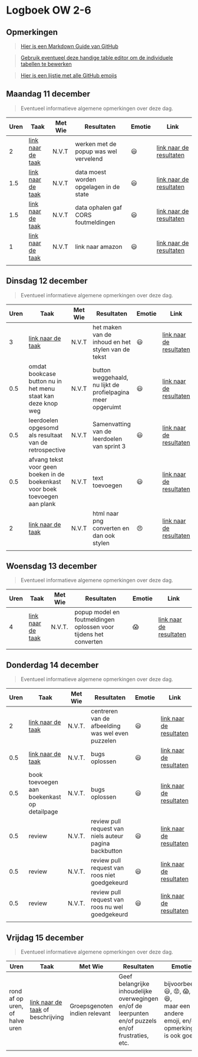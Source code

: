 # Logboek OW 2-6

## Opmerkingen

> [Hier is een Markdown Guide van GitHub](https://guides.github.com/features/mastering-markdown/)

> [Gebruik eventueel deze handige table editor om de individuele tabellen te bewerken](https://www.tablesgenerator.com/markdown_tables)

> [Hier is een lijstje met alle GitHub emojis](https://github.com/ikatyang/emoji-cheat-sheet/blob/master/README.md)

## Maandag 11 december

> Eventueel informatieve algemene opmerkingen over deze dag.

| Uren | Taak  | Met Wie | Resultaten                             | Emotie | Link |
|------|---|---------|----------------------------------------|---|---|
| 2    | [link naar de taak](https://github.com/HANICA-DWA/project-sep23-klipspringer/issues/134)| N.V.T   | werken met de popup was wel vervelend  |:smiley: | [link naar de resultaten](https://github.com/HANICA-DWA/project-sep23-klipspringer/commit/b06130895b8c89cc768f78ed5ac8d06340724f85) |
| 1.5  | [link naar de taak](https://github.com/HANICA-DWA/project-sep23-klipspringer/issues/223)| N.V.T   | data moest worden opgelagen in de state |:smiley: | [link naar de resultaten](https://github.com/HANICA-DWA/project-sep23-klipspringer/commit/b31ec2bd004bd93063be9fdd7e51bc456c4b5635) |
| 1.5  | [link naar de taak](https://github.com/HANICA-DWA/project-sep23-klipspringer/issues/224)| N.V.T   | data ophalen gaf CORS foutmeldingen    |:smiley: | [link naar de resultaten](https://github.com/HANICA-DWA/project-sep23-klipspringer/commit/79de69397ee1185726c136d4107db95b4be7cf83) |
| 1    | [link naar de taak](https://github.com/HANICA-DWA/project-sep23-klipspringer/issues/243)| N.V.T   | link naar amazon                       |:smiley: | [link naar de resultaten](https://github.com/HANICA-DWA/project-sep23-klipspringer/commit/ba208e86a9a720ea0d60b8c642f3a58dc58b6dc6) |
|      | |         |                                        | | |


## Dinsdag 12 december

> Eventueel informatieve algemene opmerkingen over deze dag.

| Uren | Taak                                                                                     | Met Wie | Resultaten                                                  | Emotie   | Link |
|------|------------------------------------------------------------------------------------------|---------|-------------------------------------------------------------|----------|---|
| 3    | [link naar de taak](https://github.com/HANICA-DWA/project-sep23-klipspringer/issues/221) | N.V.T   | het maken van de inhoud en het stylen van de tekst          | :smiley: | [link naar de resultaten](https://github.com/HANICA-DWA/project-sep23-klipspringer/pull/264/files) |
| 0.5  | omdat bookcase button nu in het menu staat kan deze knop weg                             | N.V.T   | button weggehaald, nu lijkt de profielpagina meer opgeruimt | :smiley: | [link naar de resultaten](https://github.com/HANICA-DWA/project-sep23-klipspringer/commit/2455ad7af3181cb334dfa110839e28906fb776ba) |
| 0.5  | leerdoelen opgesomd als resultaat van de retrospective                                   | N.V.T   | Samenvatting van de leerdoelen van sprint 3                 | :smiley: | [link naar de resultaten](https://github.com/HANICA-DWA/project-sep23-klipspringer/commit/20bb73c367130d3d3b9680c6a13df5381bab72ef) |
| 0.5  | afvang tekst voor geen boeken in de boekenkast voor boek toevoegen aan plank             | N.V.T   | text toevoegen                                              | :smiley: | [link naar de resultaten](https://github.com/HANICA-DWA/project-sep23-klipspringer/commit/f4cf7b17ad19bd61f9b586595c76cf79a5a025d8) |
| 2    |     [link naar de taak](https://github.com/HANICA-DWA/project-sep23-klipspringer/issues/254)         | N.V.T   | html naar png converten en dan ook stylen                   | :angry:  | [link naar de resultaten](https://github.com/HANICA-DWA/project-sep23-klipspringer/commit/d87d95729616797e1f66de92b912a60bb1fc3171) |
|      |                                                                                          |         |                                                             |          | |

## Woensdag 13 december

> Eventueel informatieve algemene opmerkingen over deze dag.

| Uren | Taak  | Met Wie | Resultaten                                                       | Emotie | Link |
|------|---|---------|------------------------------------------------------------------|---|---|
| 4    | [link naar de taak](https://github.com/HANICA-DWA/project-sep23-klipspringer/issues/254) | N.V.T.  | popup model en foutmeldingen oplossen voor tijdens het converten |:scream:| [link naar de resultaten](https://github.com/HANICA-DWA/project-sep23-klipspringer/commit/8a3df1c22fd84e925bfb11baf9839413bca1fb1e) |
|      | |         |                                                                  | | |

## Donderdag 14 december

> Eventueel informatieve algemene opmerkingen over deze dag.

| Uren | Taak                                                                                     | Met Wie | Resultaten                                             | Emotie | Link |
|------|------------------------------------------------------------------------------------------|---|--------------------------------------------------------|---|---|
| 2    | [link naar de taak](https://github.com/HANICA-DWA/project-sep23-klipspringer/issues/254) | N.V.T. | centreren van de afbeelding was wel even puzzelen      |:smiley: | [link naar de resultaten](https://github.com/HANICA-DWA/project-sep23-klipspringer/commit/67ed96c03f85694c551f84b0d3ba59a02ed7b681) |
| 0.5  | [link naar de taak](https://github.com/HANICA-DWA/project-sep23-klipspringer/issues/254) | N.V.T. | bugs oplossen                                          |:smiley: | [link naar de resultaten](https://github.com/HANICA-DWA/project-sep23-klipspringer/commit/3d04db8e3e456e22da9c2cbbf7380c63bfc85358) |
| 0.5  | book toevoegen aan boekenkast op detailpage                                              | N.V.T. | bugs oplossen                                          |:smiley: | [link naar de resultaten](https://github.com/HANICA-DWA/project-sep23-klipspringer/commit/d18a72732c553bbd9d58664bb469b619e181bdb9) |
| 0.5  | review                                                                                   | N.V.T. | review pull request van niels auteur pagina backbutton |:smiley: | [link naar de resultaten](https://github.com/HANICA-DWA/project-sep23-klipspringer/commit/79ef4abb4ff79d31562f27a3415b5b1a555d9f3e) |
| 0.5  | review                                                                                   | N.V.T. | review pull request van roos niet goedgekeurd          |:smiley: | [link naar de resultaten](https://github.com/HANICA-DWA/project-sep23-klipspringer/pull/279) |
| 0.5  | review                                                                                   | N.V.T. | review pull request van roos nu wel goedgekeurd        |:smiley: | [link naar de resultaten](https://github.com/HANICA-DWA/project-sep23-klipspringer/commit/7b45757982164472f9ed0a10fa1b9db70e73e964) |
|      |                                                                                          | |                                                        | | |

## Vrijdag 15 december

> Eventueel informatieve algemene opmerkingen over deze dag.

| Uren | Taak  | Met Wie | Resultaten | Emotie | Link |
|---|---|---|---|---|---|
| rond af op uren, of halve uren | [link naar de taak](https://github.com/link-naar-de-taak) of beschrijving | Groepsgenoten indien relevant | Geef belangrijke inhoudelijke overwegingen en/of de leerpunten en/of puzzels en/of frustraties, etc.  |bijvoorbeeld <br />:smiley:, :rage:, :scream:, of :satisfied:, <br />maar een andere emoji, en/of opmerking is ook goed | [link naar de resultaten](https://github.com/link-naar-de-commit) |
| | | | | | |
